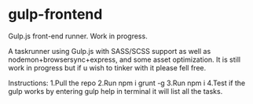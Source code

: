 # gulp-frontend
Gulp.js front-end runner. Work in progress.

A taskrunner using Gulp.js with SASS/SCSS support as well as nodemon+browsersync+express, and some asset optimization. It is still work in progress but if u wish to tinker with it please fell free.

Instructions:
1.Pull the repo
2.Run npm i grunt -g
3.Run npm i
4.Test if the gulp works by entering gulp help in terminal it will list all the tasks.
